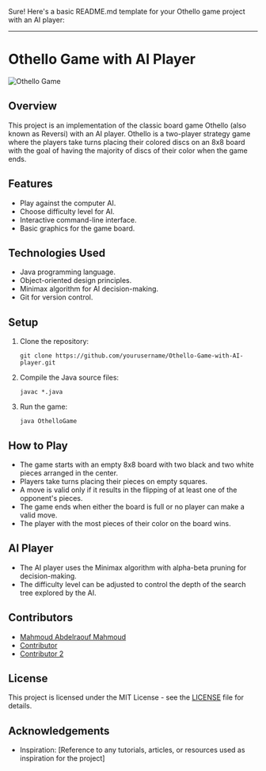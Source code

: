 Sure! Here's a basic README.md template for your Othello game project with an AI player:

---

# Othello Game with AI Player

![Othello Game](https://github.com/SemoMoh/Othello-Game-with-AI-player/assets/90259729/18050616-bce6-4cbd-8881-1d6be94a2fe9)

## Overview

This project is an implementation of the classic board game Othello (also known as Reversi) with an AI player. Othello is a two-player strategy game where the players take turns placing their colored discs on an 8x8 board with the goal of having the majority of discs of their color when the game ends.

## Features

- Play against the computer AI.
- Choose difficulty level for AI.
- Interactive command-line interface.
- Basic graphics for the game board.

## Technologies Used

- Java programming language.
- Object-oriented design principles.
- Minimax algorithm for AI decision-making.
- Git for version control.

## Setup

1. Clone the repository:

    ```
    git clone https://github.com/yourusername/Othello-Game-with-AI-player.git
    ```

2. Compile the Java source files:

    ```
    javac *.java
    ```

3. Run the game:

    ```
    java OthelloGame
    ```

## How to Play

- The game starts with an empty 8x8 board with two black and two white pieces arranged in the center.
- Players take turns placing their pieces on empty squares.
- A move is valid only if it results in the flipping of at least one of the opponent's pieces.
- The game ends when either the board is full or no player can make a valid move.
- The player with the most pieces of their color on the board wins.

## AI Player

- The AI player uses the Minimax algorithm with alpha-beta pruning for decision-making.
- The difficulty level can be adjusted to control the depth of the search tree explored by the AI.

## Contributors

- [Mahmoud Abdelraouf Mahmoud](https://github.com/Mahmoud-Abdelraouf)
- [Contributor ](https://github.com/contributor1)
- [Contributor 2](https://github.com/contributor2)

## License

This project is licensed under the MIT License - see the [LICENSE](LICENSE) file for details.

## Acknowledgements

- Inspiration: [Reference to any tutorials, articles, or resources used as inspiration for the project]
